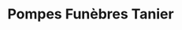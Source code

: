---
title: "Pompes Funèbres Tanier"
url: /arbois/pompes-funebres-tanier/
shop: directeurs de funérailles
---